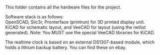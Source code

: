 This folder contains all the hardware files for the project.  
  
Software stack is as follows:  
OpenSCAD, Slic3r, Pronterface (printrun) for 3D printed display unit.  
KiCAD for schematic layout, and VeeCAD for layout (using the netlist generated).  Note: You MUST use the special VeeCAD   libraries for KiCAD.  
  
The realtime clock is based on an external DS1307-based module, which holds a lithium backup battery. You can find these on ebay.  

